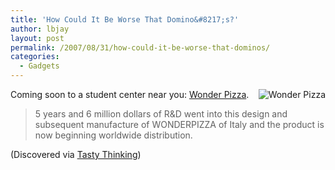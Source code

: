 ```yaml
---
title: 'How Could It Be Worse That Domino&#8217;s?'
author: lbjay
layout: post
permalink: /2007/08/31/how-could-it-be-worse-that-dominos/
categories:
  - Gadgets
---
```

<abbr class="unapi-id" title=""><!-- &nbsp; --></abbr> 

<img style="float:right;margin:0 0 10px 10px" src="http://wonderpizzausa.com/distribusa.jpg" alt="Wonder Pizza" />Coming soon to a student center near you: [Wonder Pizza][1].

> 5 years and 6 million dollars of R&#038;D went into this design and subsequent manufacture of WONDERPIZZA of Italy and the product is now beginning worldwide distribution.

(Discovered via [Tasty Thinking][2])

 [1]: http://wonderpizzausa.com/
 [2]: http://www.tastythinking.com/2007/08/28/pizza-vending-machine/